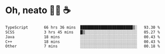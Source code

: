 # Oh, neato 🧑‍💻 ☕

<!--START_SECTION:waka-->

```txt
TypeScript       66 hrs 36 mins  ███████████████████████▒░   93.30 %
SCSS             3 hrs 45 mins   █▒░░░░░░░░░░░░░░░░░░░░░░░   05.27 %
Java             18 mins         ░░░░░░░░░░░░░░░░░░░░░░░░░   00.43 %
C++              18 mins         ░░░░░░░░░░░░░░░░░░░░░░░░░   00.43 %
Other            7 mins          ░░░░░░░░░░░░░░░░░░░░░░░░░   00.18 %
```

<!--END_SECTION:waka-->
